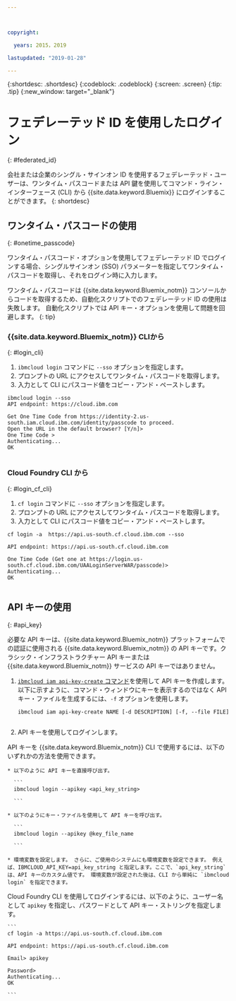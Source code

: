 ```yaml
---



copyright:

  years: 2015，2019

lastupdated: "2019-01-28"

---
```


{:shortdesc: .shortdesc}
{:codeblock: .codeblock}
{:screen: .screen}
{:tip: .tip}
{:new_window: target="_blank"}

# フェデレーテッド ID を使用したログイン
{: #federated_id}

会社または企業のシングル・サインオン ID を使用するフェデレーテッド・ユーザーは、ワンタイム・パスコードまたは API 鍵を使用してコマンド・ライン・インターフェース (CLI) から {{site.data.keyword.Bluemix}} にログインすることができます。 
{: shortdesc}

## ワンタイム・パスコードの使用
{: #onetime_passcode}

ワンタイム・パスコード・オプションを使用してフェデレーテッド ID でログインする場合、シングルサインオン (SSO) パラメーターを指定してワンタイム・パスコードを取得し、それをログイン時に入力します。 

ワンタイム・パスコードは {{site.data.keyword.Bluemix_notm}} コンソールからコードを取得するため、自動化スクリプトでのフェデレーテッド ID の使用は失敗します。 自動化スクリプトでは API キー・オプションを使用して問題を回避します。 
{: tip}

### {{site.data.keyword.Bluemix_notm}} CLIから
{: #login_cli}
1. `ibmcloud login` コマンドに `--sso` オプションを指定します。
2. プロンプトの URL にアクセスしてワンタイム・パスコードを取得します。
3. 入力として CLI にパスコード値をコピー・アンド・ペーストします。
    
  ``` 
  ibmcloud login --sso
  API endpoint: https://cloud.ibm.com
      
  Get One Time Code from https://identity-2.us-south.iam.cloud.ibm.com/identity/passcode to proceed.
  Open the URL in the default browser? [Y/n]>
  One Time Code >
  Authenticating...
  OK
      
  ```
  
### Cloud Foundry CLI から
{: #login_cf_cli}

1. `cf login` コマンドに `--sso` オプションを指定します。 
2. プロンプトの URL にアクセスしてワンタイム・パスコードを取得します。 
3. 入力として CLI にパスコード値をコピー・アンド・ペーストします。 
    
  ```
  cf login -a  https://api.us-south.cf.cloud.ibm.com --sso
  
  API endpoint: https://api.us-south.cf.cloud.ibm.com
      
  One Time Code (Get one at https://login.us-south.cf.cloud.ibm.com/UAALoginServerWAR/passcode)>
  Authenticating...
  OK
      
  ```

## API キーの使用
{: #api_key}

必要な API キーは、{{site.data.keyword.Bluemix_notm}} プラットフォームでの認証に使用される {{site.data.keyword.Bluemix_notm}} の API キーです。クラシック・インフラストラクチャー API キーまたは {{site.data.keyword.Bluemix_notm}} サービスの API キーではありません。

1. [`ibmcloud iam api-key-create` コマンド](/docs/cli/reference/ibmcloud?topic=cloud-cli-ibmcloud_iam_api_key_create#ibmcloud_iam_api_key_create)を使用して API キーを作成します。 以下に示すように、コマンド・ウィンドウにキーを表示するのではなく API キー・ファイルを生成するには、`-f` オプションを使用します。

   ```
   ibmcloud iam api-key-create NAME [-d DESCRIPTION] [-f, --file FILE]
  
   ```

2. API キーを使用してログインします。 

  API キーを {{site.data.keyword.Bluemix_notm}} CLI で使用するには、以下のいずれかの方法を使用できます。
    
    * 以下のように API キーを直接呼び出す。
  
      ```
      ibmcloud login --apikey <api_key_string>
    
      ```
    
    * 以下のようにキー・ファイルを使用して API キーを呼び出す。 
  
      ```
      ibmcloud login --apikey @key_file_name
    
      ```
    
    * 環境変数を設定します。 さらに、ご使用のシステムにも環境変数を設定できます。 例えば、IBMCLOUD_API_KEY=api_key_string と指定します。ここで、`api_key_string` は、API キーのカスタム値です。 環境変数が設定された後は、CLI から単純に `ibmcloud login` を指定できます。 
  
  Cloud Foundry CLI を使用してログインするには、以下のように、ユーザー名として `apikey` を指定し、パスワードとして API キー・ストリングを指定します。

    ```
    cf login -a https://api.us-south.cf.cloud.ibm.com
    
    API endpoint: https://api.us-south.cf.cloud.ibm.com
  
    Email> apikey
  
    Password>
    Authenticating...
    OK
  
    ```
